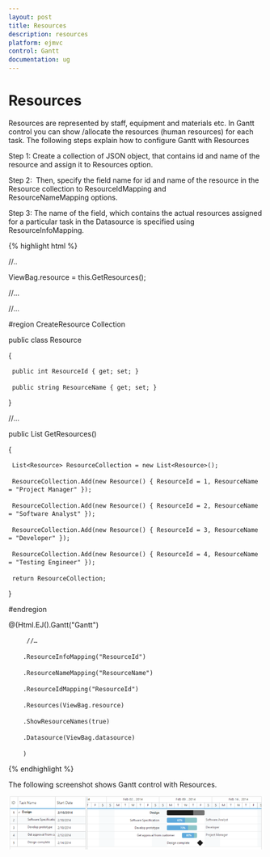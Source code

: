 ```yaml
---
layout: post
title: Resources
description: resources
platform: ejmvc
control: Gantt
documentation: ug
---
```


# Resources

Resources are represented by staff, equipment and materials etc. In Gantt control you can show /allocate the resources (human resources) for each task. The following steps explain how to configure Gantt with Resources

Step 1: Create a collection of JSON object, that contains id and name of the resource and assign it to Resources option.

Step 2:  Then, specify the field name for id and name of the resource in the Resource collection to ResourceIdMapping and ResourceNameMapping options. 

Step 3: The name of the field, which contains the actual resources assigned for a particular task in the Datasource is specified using ResourceInfoMapping.





{% highlight html %}


//..

ViewBag.resource = this.GetResources();

//...



//...

 #region CreateResource Collection

 public class Resource

 {

     public int ResourceId { get; set; }

     public string ResourceName { get; set; }



 }

 //...

 public List<Resource> GetResources()

 {

     List<Resource> ResourceCollection = new List<Resource>();

     ResourceCollection.Add(new Resource() { ResourceId = 1, ResourceName = "Project Manager" });

     ResourceCollection.Add(new Resource() { ResourceId = 2, ResourceName = "Software Analyst" });

     ResourceCollection.Add(new Resource() { ResourceId = 3, ResourceName = "Developer" });

     ResourceCollection.Add(new Resource() { ResourceId = 4, ResourceName = "Testing Engineer" });

     return ResourceCollection;

 }

 #endregion  







@(Html.EJ().Gantt("Gantt")

         //…

        .ResourceInfoMapping("ResourceId")

        .ResourceNameMapping("ResourceName")

        .ResourceIdMapping("ResourceId")

        .Resources(ViewBag.resource)

        .ShowResourceNames(true)

        .Datasource(ViewBag.datasource)

        )



{% endhighlight %}





The following screenshot shows Gantt control with Resources.



![](Resources_images/Resources_img1.png)



